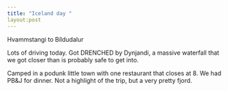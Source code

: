 ```yaml
---
title: "Iceland day "
layout:post
---
```

Hvammstangi to Bíldudalur

Lots of driving today. Got DRENCHED by Dynjandi, a massive waterfall that we got closer than is probably safe to get into.

Camped in a podunk little town with one restaurant that closes at 8. We had PB&J for dinner. Not a highlight of the trip, but a very pretty fjord.